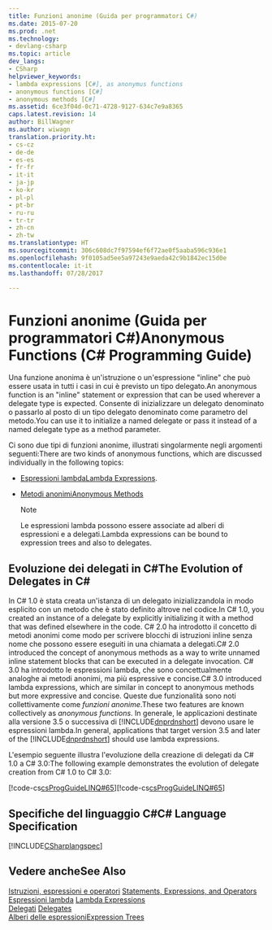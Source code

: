 ```yaml
---
title: Funzioni anonime (Guida per programmatori C#)
ms.date: 2015-07-20
ms.prod: .net
ms.technology:
- devlang-csharp
ms.topic: article
dev_langs:
- CSharp
helpviewer_keywords:
- lambda expressions [C#], as anonymus functions
- anonymous functions [C#]
- anonymous methods [C#]
ms.assetid: 6ce3f04d-0c71-4728-9127-634c7e9a8365
caps.latest.revision: 14
author: BillWagner
ms.author: wiwagn
translation.priority.ht:
- cs-cz
- de-de
- es-es
- fr-fr
- it-it
- ja-jp
- ko-kr
- pl-pl
- pt-br
- ru-ru
- tr-tr
- zh-cn
- zh-tw
ms.translationtype: HT
ms.sourcegitcommit: 306c608dc7f97594ef6f72ae0f5aaba596c936e1
ms.openlocfilehash: 9f0105ad5ee5a97243e9aeda42c9b1842ec15d0e
ms.contentlocale: it-it
ms.lasthandoff: 07/28/2017

---
```

# <a name="anonymous-functions-c-programming-guide"></a><span data-ttu-id="7ef03-102">Funzioni anonime (Guida per programmatori C#)</span><span class="sxs-lookup"><span data-stu-id="7ef03-102">Anonymous Functions (C# Programming Guide)</span></span>
<span data-ttu-id="7ef03-103">Una funzione anonima è un'istruzione o un'espressione "inline" che può essere usata in tutti i casi in cui è previsto un tipo delegato.</span><span class="sxs-lookup"><span data-stu-id="7ef03-103">An anonymous function is an "inline" statement or expression that can be used wherever a delegate type is expected.</span></span> <span data-ttu-id="7ef03-104">Consente di inizializzare un delegato denominato o passarlo al posto di un tipo delegato denominato come parametro del metodo.</span><span class="sxs-lookup"><span data-stu-id="7ef03-104">You can use it to initialize a named delegate or pass it instead of a named delegate type as a method parameter.</span></span>  
  
 <span data-ttu-id="7ef03-105">Ci sono due tipi di funzioni anonime, illustrati singolarmente negli argomenti seguenti:</span><span class="sxs-lookup"><span data-stu-id="7ef03-105">There are two kinds of anonymous functions, which are discussed individually in the following topics:</span></span>  
  
-   <span data-ttu-id="7ef03-106">[Espressioni lambda](../../../csharp/programming-guide/statements-expressions-operators/lambda-expressions.md)</span><span class="sxs-lookup"><span data-stu-id="7ef03-106">[Lambda Expressions](../../../csharp/programming-guide/statements-expressions-operators/lambda-expressions.md).</span></span>  
  
-   [<span data-ttu-id="7ef03-107">Metodi anonimi</span><span class="sxs-lookup"><span data-stu-id="7ef03-107">Anonymous Methods</span></span>](../../../csharp/programming-guide/statements-expressions-operators/anonymous-methods.md)  
  
    > [!NOTE]
    >  <span data-ttu-id="7ef03-108">Le espressioni lambda possono essere associate ad alberi di espressioni e a delegati.</span><span class="sxs-lookup"><span data-stu-id="7ef03-108">Lambda expressions can be bound to expression trees and also to delegates.</span></span>  
  
## <a name="the-evolution-of-delegates-in-c"></a><span data-ttu-id="7ef03-109">Evoluzione dei delegati in C#</span><span class="sxs-lookup"><span data-stu-id="7ef03-109">The Evolution of Delegates in C#</span></span>  
 <span data-ttu-id="7ef03-110">In C# 1.0 è stata creata un'istanza di un delegato inizializzandola in modo esplicito con un metodo che è stato definito altrove nel codice.</span><span class="sxs-lookup"><span data-stu-id="7ef03-110">In C# 1.0, you created an instance of a delegate by explicitly initializing it with a method that was defined elsewhere in the code.</span></span> <span data-ttu-id="7ef03-111">C# 2.0 ha introdotto il concetto di metodi anonimi come modo per scrivere blocchi di istruzioni inline senza nome che possono essere eseguiti in una chiamata a delegati.</span><span class="sxs-lookup"><span data-stu-id="7ef03-111">C# 2.0 introduced the concept of anonymous methods as a way to write unnamed inline statement blocks that can be executed in a delegate invocation.</span></span> <span data-ttu-id="7ef03-112">C# 3.0 ha introdotto le espressioni lambda, che sono concettualmente analoghe ai metodi anonimi, ma più espressive e concise.</span><span class="sxs-lookup"><span data-stu-id="7ef03-112">C# 3.0 introduced lambda expressions, which are similar in concept to anonymous methods but more expressive and concise.</span></span> <span data-ttu-id="7ef03-113">Queste due funzionalità sono noti collettivamente come *funzioni anonime*.</span><span class="sxs-lookup"><span data-stu-id="7ef03-113">These two features are known collectively as *anonymous functions*.</span></span> <span data-ttu-id="7ef03-114">In generale, le applicazioni destinate alla versione 3.5 o successiva di [!INCLUDE[dnprdnshort](~/includes/dnprdnshort-md.md)] devono usare le espressioni lambda.</span><span class="sxs-lookup"><span data-stu-id="7ef03-114">In general, applications that target version 3.5 and later of the [!INCLUDE[dnprdnshort](~/includes/dnprdnshort-md.md)] should use lambda expressions.</span></span>  
  
 <span data-ttu-id="7ef03-115">L'esempio seguente illustra l'evoluzione della creazione di delegati da C# 1.0 a C# 3.0:</span><span class="sxs-lookup"><span data-stu-id="7ef03-115">The following example demonstrates the evolution of delegate creation from C# 1.0 to C# 3.0:</span></span>  
  
 <span data-ttu-id="7ef03-116">[!code-cs[csProgGuideLINQ#65](../../../csharp/programming-guide/arrays/codesnippet/CSharp/anonymous-functions_1.cs)]</span><span class="sxs-lookup"><span data-stu-id="7ef03-116">[!code-cs[csProgGuideLINQ#65](../../../csharp/programming-guide/arrays/codesnippet/CSharp/anonymous-functions_1.cs)]</span></span>  
  
## <a name="c-language-specification"></a><span data-ttu-id="7ef03-117">Specifiche del linguaggio C#</span><span class="sxs-lookup"><span data-stu-id="7ef03-117">C# Language Specification</span></span>  
 [!INCLUDE[CSharplangspec](~/includes/csharplangspec-md.md)]  
  
## <a name="see-also"></a><span data-ttu-id="7ef03-118">Vedere anche</span><span class="sxs-lookup"><span data-stu-id="7ef03-118">See Also</span></span>  
 <span data-ttu-id="7ef03-119">[Istruzioni, espressioni e operatori](../../../csharp/programming-guide/statements-expressions-operators/index.md) </span><span class="sxs-lookup"><span data-stu-id="7ef03-119">[Statements, Expressions, and Operators](../../../csharp/programming-guide/statements-expressions-operators/index.md) </span></span>  
 <span data-ttu-id="7ef03-120">[Espressioni lambda](../../../csharp/programming-guide/statements-expressions-operators/lambda-expressions.md) </span><span class="sxs-lookup"><span data-stu-id="7ef03-120">[Lambda Expressions](../../../csharp/programming-guide/statements-expressions-operators/lambda-expressions.md) </span></span>  
 <span data-ttu-id="7ef03-121">[Delegati](../../../csharp/programming-guide/delegates/index.md) </span><span class="sxs-lookup"><span data-stu-id="7ef03-121">[Delegates](../../../csharp/programming-guide/delegates/index.md) </span></span>  
 [<span data-ttu-id="7ef03-122">Alberi delle espressioni</span><span class="sxs-lookup"><span data-stu-id="7ef03-122">Expression Trees</span></span>](http://msdn.microsoft.com/library/fb1d3ed8-d5b0-4211-a71f-dd271529294b)

